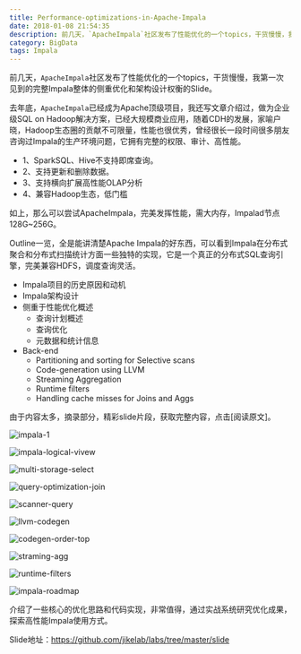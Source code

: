 ```yaml
---
title: Performance-optimizations-in-Apache-Impala
date: 2018-01-08 21:54:35
description: 前几天，`ApacheImpala`社区发布了性能优化的一个topics，干货慢慢，我第一次见到的完整Impala整体的侧重优化和架构设计权衡的Slide。
category: BigData
tags: Impala
---
```


前几天，`ApacheImpala`社区发布了性能优化的一个topics，干货慢慢，我第一次见到的完整Impala整体的侧重优化和架构设计权衡的Slide。

去年底，`ApacheImpala`已经成为Apache顶级项目，我还写文章介绍过，做为企业级SQL on Hadoop解决方案，已经大规模商业应用，随着CDH的发展，家喻户晓，Hadoop生态圈的贡献不可限量，性能也很优秀，曾经很长一段时间很多朋友咨询过Impala的生产环境问题，它拥有完整的权限、审计、高性能。

- 1、SparkSQL、Hive不支持即席查询。
- 2、支持更新和删除数据。
- 3、支持横向扩展高性能OLAP分析
- 4、兼容Hadoop生态，低门槛

如上，那么可以尝试ApacheImpala，完美发挥性能，需大内存，Impalad节点128G~256G。

Outline一览，全是能讲清楚Apache Impala的好东西，可以看到Impala在分布式聚合和分布式扫描统计方面一些独特的实现，它是一个真正的分布式SQL查询引擎，完美兼容HDFS，调度查询灵活。

- Impala项目的历史原因和动机
- Impala架构设计
- 侧重于性能优化概述
    + 查询计划概述
    + 查询优化
    + 元数据和统计信息
- Back-end
    + Partitioning and sorting for Selective scans
    + Code-generation using LLVM
    + Streaming Aggregation
    + Runtime filters
    + Handling cache misses for Joins and Aggs

由于内容太多，摘录部分，精彩slide片段，获取完整内容，点击[阅读原文]。

![impala-1](https://github.com/itweet/labs/raw/master/BigData/img/impala-1.png)

![impala-logical-vivew](https://github.com/itweet/labs/raw/master/BigData/img/impala-logical-vivew.png)

![multi-storage-select](https://github.com/itweet/labs/raw/master/BigData/img/multi-storage-select.png)

![query-optimization-join](https://github.com/itweet/labs/raw/master/BigData/img/query-optimization-join.png)

![scanner-query](https://github.com/itweet/labs/raw/master/BigData/img/scanner-query.png)

![llvm-codegen](https://github.com/itweet/labs/raw/master/BigData/img/llvm-codegen.png)

![codegen-order-top](https://github.com/itweet/labs/raw/master/BigData/img/codegen-order-top.png)

![straming-agg](https://github.com/itweet/labs/raw/master/BigData/img/straming-agg.png)

![runtime-filters](https://github.com/itweet/labs/raw/master/BigData/img/runtime-filters.png)

![impala-roadmap](https://github.com/itweet/labs/raw/master/BigData/img/impala-roadmap.png)

介绍了一些核心的优化思路和代码实现，非常值得，通过实战系统研究优化成果，探索高性能Impala使用方式。

Slide地址：https://github.com/jikelab/labs/tree/master/slide

